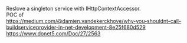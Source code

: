 Reslove a singleton service with IHttpContextAccessor.  
POC of  
https://medium.com/@damien.vandekerckhove/why-you-shouldnt-call-buildserviceprovider-in-net-development-8e25f680d529  
https://www.donet5.com/Doc/27/2563
